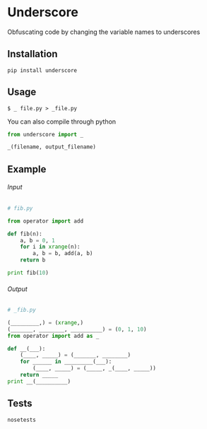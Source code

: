 Underscore
==========
Obfuscating code by changing the variable names to underscores

## Installation
```
pip install underscore
```

## Usage
```
$ _ file.py > _file.py
```
You can also compile through python
```python
from underscore import _

_(filename, output_filename)
```

## Example

###### Input
```python
# fib.py

from operator import add

def fib(n):
    a, b = 0, 1
    for i in xrange(n):
        a, b = b, add(a, b)
    return b

print fib(10)
```

###### Output
```python
# _fib.py

(_________,) = (xrange,)
(_______, ________, __________) = (0, 1, 10)
from operator import add as _

def __(___):
    (____, _____) = (_______, ________)
    for ______ in _________(___):
        (____, _____) = (_____, _(____, _____))
    return _____
print __(__________)
```

## Tests
```
nosetests
```
